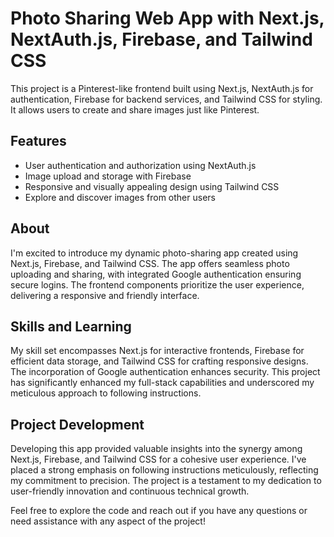 # Photo Sharing Web App with Next.js, NextAuth.js, Firebase, and Tailwind CSS

This project is a Pinterest-like frontend built using Next.js, NextAuth.js for authentication, Firebase for backend services, and Tailwind CSS for styling. It allows users to create and share images just like Pinterest.

## Features

- User authentication and authorization using NextAuth.js
- Image upload and storage with Firebase
- Responsive and visually appealing design using Tailwind CSS
- Explore and discover images from other users

## About 

I'm excited to introduce my dynamic photo-sharing app created using Next.js, Firebase, and Tailwind CSS. The app offers seamless photo uploading and sharing, with integrated Google authentication ensuring secure logins. The frontend components prioritize the user experience, delivering a responsive and friendly interface.

## Skills and Learning

My skill set encompasses Next.js for interactive frontends, Firebase for efficient data storage, and Tailwind CSS for crafting responsive designs. The incorporation of Google authentication enhances security. This project has significantly enhanced my full-stack capabilities and underscored my meticulous approach to following instructions.

## Project Development

Developing this app provided valuable insights into the synergy among Next.js, Firebase, and Tailwind CSS for a cohesive user experience. I've placed a strong emphasis on following instructions meticulously, reflecting my commitment to precision. The project is a testament to my dedication to user-friendly innovation and continuous technical growth.

Feel free to explore the code and reach out if you have any questions or need assistance with any aspect of the project!
